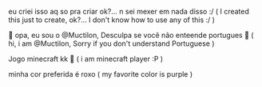eu criei isso aq so pra criar ok?... n sei mexer em nada disso :/ ( I created this just to create, ok?... I don't know how to use any of this :/ )

🤍 opa, eu sou o @Muctilon, Desculpa se você não enteende portugues 🖤 ( hi, i am @Muctilon, Sorry if you don't understand Portuguese ) 

Jogo minecraft kk 💜 ( i am minecraft player :P )

minha cor preferida é roxo ( my favorite color is purple )
